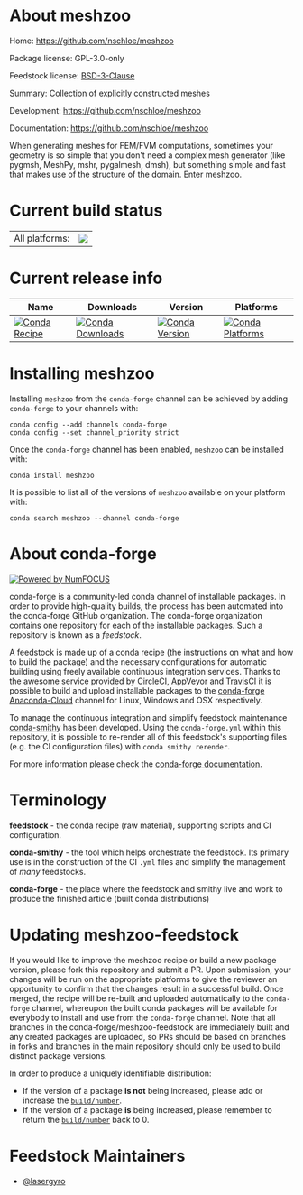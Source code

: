 About meshzoo
=============

Home: https://github.com/nschloe/meshzoo

Package license: GPL-3.0-only

Feedstock license: [BSD-3-Clause](https://github.com/conda-forge/meshzoo-feedstock/blob/master/LICENSE.txt)

Summary: Collection of explicitly constructed meshes

Development: https://github.com/nschloe/meshzoo

Documentation: https://github.com/nschloe/meshzoo

When generating meshes for FEM/FVM computations, sometimes your geometry is so simple that you don't need a complex mesh generator (like pygmsh, MeshPy, mshr, pygalmesh, dmsh), but something simple and fast that makes use of the structure of the domain. Enter meshzoo.


Current build status
====================


<table><tr><td>All platforms:</td>
    <td>
      <a href="https://dev.azure.com/conda-forge/feedstock-builds/_build/latest?definitionId=12850&branchName=master">
        <img src="https://dev.azure.com/conda-forge/feedstock-builds/_apis/build/status/meshzoo-feedstock?branchName=master">
      </a>
    </td>
  </tr>
</table>

Current release info
====================

| Name | Downloads | Version | Platforms |
| --- | --- | --- | --- |
| [![Conda Recipe](https://img.shields.io/badge/recipe-meshzoo-green.svg)](https://anaconda.org/conda-forge/meshzoo) | [![Conda Downloads](https://img.shields.io/conda/dn/conda-forge/meshzoo.svg)](https://anaconda.org/conda-forge/meshzoo) | [![Conda Version](https://img.shields.io/conda/vn/conda-forge/meshzoo.svg)](https://anaconda.org/conda-forge/meshzoo) | [![Conda Platforms](https://img.shields.io/conda/pn/conda-forge/meshzoo.svg)](https://anaconda.org/conda-forge/meshzoo) |

Installing meshzoo
==================

Installing `meshzoo` from the `conda-forge` channel can be achieved by adding `conda-forge` to your channels with:

```
conda config --add channels conda-forge
conda config --set channel_priority strict
```

Once the `conda-forge` channel has been enabled, `meshzoo` can be installed with:

```
conda install meshzoo
```

It is possible to list all of the versions of `meshzoo` available on your platform with:

```
conda search meshzoo --channel conda-forge
```


About conda-forge
=================

[![Powered by NumFOCUS](https://img.shields.io/badge/powered%20by-NumFOCUS-orange.svg?style=flat&colorA=E1523D&colorB=007D8A)](http://numfocus.org)

conda-forge is a community-led conda channel of installable packages.
In order to provide high-quality builds, the process has been automated into the
conda-forge GitHub organization. The conda-forge organization contains one repository
for each of the installable packages. Such a repository is known as a *feedstock*.

A feedstock is made up of a conda recipe (the instructions on what and how to build
the package) and the necessary configurations for automatic building using freely
available continuous integration services. Thanks to the awesome service provided by
[CircleCI](https://circleci.com/), [AppVeyor](https://www.appveyor.com/)
and [TravisCI](https://travis-ci.com/) it is possible to build and upload installable
packages to the [conda-forge](https://anaconda.org/conda-forge)
[Anaconda-Cloud](https://anaconda.org/) channel for Linux, Windows and OSX respectively.

To manage the continuous integration and simplify feedstock maintenance
[conda-smithy](https://github.com/conda-forge/conda-smithy) has been developed.
Using the ``conda-forge.yml`` within this repository, it is possible to re-render all of
this feedstock's supporting files (e.g. the CI configuration files) with ``conda smithy rerender``.

For more information please check the [conda-forge documentation](https://conda-forge.org/docs/).

Terminology
===========

**feedstock** - the conda recipe (raw material), supporting scripts and CI configuration.

**conda-smithy** - the tool which helps orchestrate the feedstock.
                   Its primary use is in the construction of the CI ``.yml`` files
                   and simplify the management of *many* feedstocks.

**conda-forge** - the place where the feedstock and smithy live and work to
                  produce the finished article (built conda distributions)


Updating meshzoo-feedstock
==========================

If you would like to improve the meshzoo recipe or build a new
package version, please fork this repository and submit a PR. Upon submission,
your changes will be run on the appropriate platforms to give the reviewer an
opportunity to confirm that the changes result in a successful build. Once
merged, the recipe will be re-built and uploaded automatically to the
`conda-forge` channel, whereupon the built conda packages will be available for
everybody to install and use from the `conda-forge` channel.
Note that all branches in the conda-forge/meshzoo-feedstock are
immediately built and any created packages are uploaded, so PRs should be based
on branches in forks and branches in the main repository should only be used to
build distinct package versions.

In order to produce a uniquely identifiable distribution:
 * If the version of a package **is not** being increased, please add or increase
   the [``build/number``](https://docs.conda.io/projects/conda-build/en/latest/resources/define-metadata.html#build-number-and-string).
 * If the version of a package **is** being increased, please remember to return
   the [``build/number``](https://docs.conda.io/projects/conda-build/en/latest/resources/define-metadata.html#build-number-and-string)
   back to 0.

Feedstock Maintainers
=====================

* [@lasergyro](https://github.com/lasergyro/)

